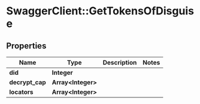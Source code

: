 # SwaggerClient::GetTokensOfDisguise

## Properties
Name | Type | Description | Notes
------------ | ------------- | ------------- | -------------
**did** | **Integer** |  | 
**decrypt_cap** | **Array&lt;Integer&gt;** |  | 
**locators** | **Array&lt;Integer&gt;** |  | 

